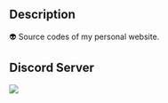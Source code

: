 ## Description
👽 Source codes of my personal website.

## Discord Server
<a href="https://discord.gg/CCExrpU"><img src="https://invidget.switchblade.xyz/765378158043332618"/></a>